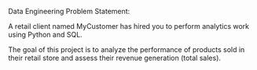 Data Engineering Problem Statement:

A retail client named MyCustomer has hired you to perform analytics work using Python and SQL. 

The goal of this project is to analyze the performance of products sold in their retail store and assess their revenue generation (total sales).
